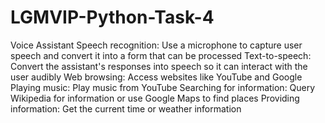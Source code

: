 # LGMVIP-Python-Task-4
Voice Assistant
Speech recognition: Use a microphone to capture user speech and convert it into a form that can be processed 
Text-to-speech: Convert the assistant's responses into speech so it can interact with the user audibly 
Web browsing: Access websites like YouTube and Google 
Playing music: Play music from YouTube 
Searching for information: Query Wikipedia for information or use Google Maps to find places 
Providing information: Get the current time or weather information 
